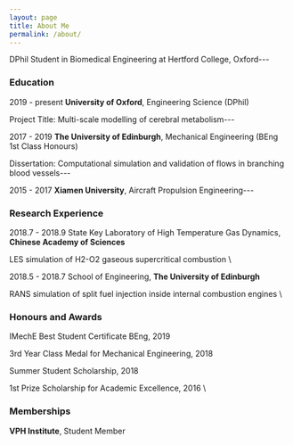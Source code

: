 ```yaml
---
layout: page
title: About Me
permalink: /about/
---
```


DPhil Student in Biomedical Engineering at Hertford College, Oxford---


### Education

2019 - present   **University of Oxford**, Engineering Science (DPhil)

Project Title: Multi-scale modelling of cerebral metabolism---


2017 - 2019   **The University of Edinburgh**, Mechanical Engineering (BEng 1st Class Honours)

Dissertation: Computational simulation and validation of flows in branching blood vessels---


2015 - 2017   **Xiamen University**, Aircraft Propulsion Engineering---


### Research Experience

2018.7 - 2018.9   State Key Laboratory of High Temperature Gas Dynamics, **Chinese Academy of Sciences**

LES simulation of H2-O2 gaseous supercritical combustion
\

2018.5 - 2018.7   School of Engineering, **The University of Edinburgh**

RANS simulation of split fuel injection inside internal combustion engines
\

### Honours and Awards

IMechE Best Student Certificate BEng, 2019

3rd Year Class Medal for Mechanical Engineering, 2018

Summer Student Scholarship, 2018

1st Prize Scholarship for Academic Excellence, 2016
\

### Memberships

**VPH Institute**, Student Member
